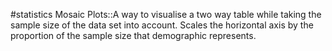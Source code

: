 #statistics 
Mosaic Plots::A way to visualise a two way table while taking the sample size of the data set into account. Scales the horizontal axis by the proportion of the sample size that demographic represents. 